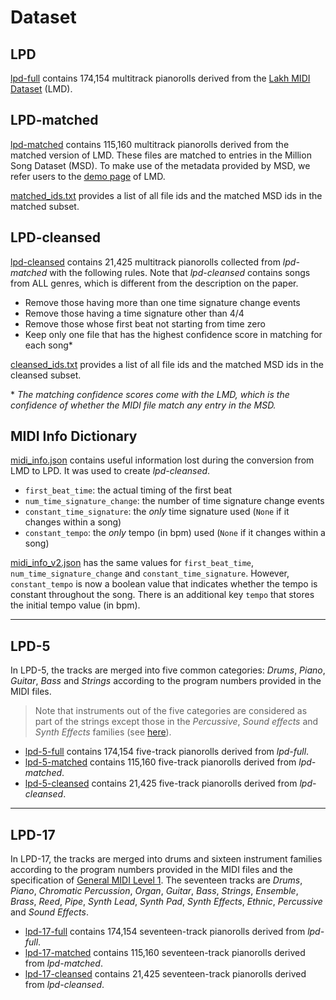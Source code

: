 # Dataset

## LPD

[lpd-full](https://drive.google.com/uc?id=1md7aRHa7KZQhmzNBaFm0zp_SP-cHJZpP&export=download)
contains 174,154 multitrack pianorolls derived from the
[Lakh MIDI Dataset](http://colinraffel.com/projects/lmd/) (LMD).

## LPD-matched

[lpd-matched](https://drive.google.com/uc?id=1UjOCRr5VOr8AbcbsOxmUBX1ExKvLvVlu&export=download)
contains 115,160 multitrack pianorolls derived from the matched version of LMD.
These files are matched to entries in the Million Song Dataset (MSD). To make
use of the metadata provided by MSD, we refer users to the
[demo page](http://colinraffel.com/projects/lmd/) of LMD.

[matched_ids.txt](https://drive.google.com/uc?id=1UjOCRr5VOr8AbcbsOxmUBX1ExKvLvVlu&export=download)
provides a list of all file ids and the matched MSD ids in the matched subset.

## LPD-cleansed

[lpd-cleansed](https://drive.google.com/uc?id=1akX1l_pHq83IWBWjbSAdrnykyov30ZRb&export=download)
contains 21,425 multitrack pianorolls collected from _lpd-matched_ with the
following rules. Note that _lpd-cleansed_ contains songs from ALL genres, which
is different from the description on the paper.

- Remove those having more than one time signature change events
- Remove those having a time signature other than 4/4
- Remove those whose first beat not starting from time zero
- Keep only one file that has the highest confidence score in matching for each
  song\*

[cleansed_ids.txt](https://drive.google.com/uc?id=1k_BHTAToq0KcUSHN6icb1JJv7gKgHnq7&export=download)
provides a list of all file ids and the matched MSD ids in the cleansed subset.



\* _The matching confidence scores come with the LMD, which is the confidence of
whether the MIDI file match any entry in the MSD._

## MIDI Info Dictionary

[midi_info.json](https://drive.google.com/uc?id=18kAwcriMi46s4TG0SQudkL-iBW6EGlKi&export=download)
contains useful information lost during the conversion from LMD to LPD. It was
used to create _lpd-cleansed_.

- `first_beat_time`: the actual timing of the first beat
- `num_time_signature_change`: the number of time signature change events
- `constant_time_signature`: the _only_ time signature used (`None` if it
  changes within a song)
- `constant_tempo`: the _only_ tempo (in bpm) used (`None` if it changes within
  a song)

[midi_info_v2.json](https://drive.google.com/uc?id=1kVOdePb_6GolGQwpMD5WPJB98Xn_H6cI&export=download)
has the same values for `first_beat_time`, `num_time_signature_change` and
`constant_time_signature`. However, `constant_tempo` is now a boolean value that
indicates whether the tempo is constant throughout the song. There is an
additional key `tempo` that stores the initial tempo value (in bpm).

---

## LPD-5

In LPD-5, the tracks are merged into five common categories: _Drums_, _Piano_,
_Guitar_, _Bass_ and _Strings_ according to the program numbers provided in the
MIDI files.

> Note that instruments out of the five categories are considered as part of the
strings except those in the _Percussive_, _Sound effects_ and _Synth Effects_
families (see [here](https://www.midi.org/specifications/item/gm-level-1-sound-set)).

- [lpd-5-full](https://drive.google.com/uc?id=1RGrbulxEoYvN7sKngo7CFku6f3l8RsDD&export=download)
  contains 174,154 five-track pianorolls derived from _lpd-full_.
- [lpd-5-matched](https://drive.google.com/uc?id=1ms5C_3mWN4BHoE8ulQAaelyR-krFneAq&export=download)
  contains 115,160 five-track pianorolls derived from _lpd-matched_.
- [lpd-5-cleansed](https://drive.google.com/uc?id=1XJ648WDMjRilbhs4hE3m099ZQIrJLvUB&export=download)
  contains 21,425 five-track pianorolls derived from _lpd-cleansed_.

---

## LPD-17

In LPD-17, the tracks are merged into drums and sixteen instrument families
according to the program numbers provided in the MIDI files and the
specification of
[General MIDI Level 1](https://www.midi.org/specifications/item/gm-level-1-sound-set).
The seventeen tracks are _Drums_, _Piano_, _Chromatic Percussion_, _Organ_,
_Guitar_, _Bass_, _Strings_, _Ensemble_, _Brass_, _Reed_, _Pipe_, _Synth Lead_,
_Synth Pad_, _Synth Effects_, _Ethnic_, _Percussive_ and _Sound Effects_.

- [lpd-17-full](https://drive.google.com/uc?id=1Os88DJb28_z-z8c6-AJXu6FS6XSSjXR-&export=download)
  contains 174,154 seventeen-track pianorolls derived from _lpd-full_.
- [lpd-17-matched](https://drive.google.com/uc?id=1vRaZLdyZ92pdrM-bvcNMV-fzwQZlMQn7&export=download)
  contains 115,160 seventeen-track pianorolls derived from _lpd-matched_.
- [lpd-17-cleansed](https://drive.google.com/uc?id=1bveCxJmTfPvkKXmRlffron_fBdKsfQxW&export=download)
  contains 21,425 seventeen-track pianorolls derived from _lpd-cleansed_.
